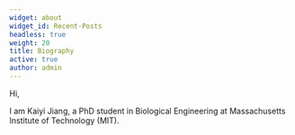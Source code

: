 ```yaml
---
widget: about
widget_id: Recent-Posts
headless: true
weight: 20
title: Biography
active: true
author: admin
---
```

H﻿i, 

I﻿ am Kaiyi Jiang, a PhD student in Biological Engineering at Massachusetts Institute of Technology (MIT).